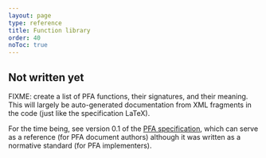 ```yaml
---
layout: page
type: reference
title: Function library
order: 40
noToc: true
---
```


## Not written yet

FIXME: create a list of PFA functions, their signatures, and their meaning.  This will largely be auto-generated documentation from XML fragments in the code (just like the specification LaTeX).

For the time being, see version 0.1 of the [PFA specification](http://github.com/scoringengine/pfa/blob/master/pfa-specification.pdf?raw=true), which can serve as a reference (for PFA document authors) although it was written as a normative standard (for PFA implementers).
